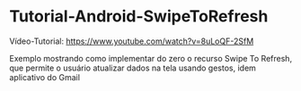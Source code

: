 # Tutorial-Android-SwipeToRefresh

Vídeo-Tutorial: https://www.youtube.com/watch?v=8uLoQF-2SfM

Exemplo mostrando como implementar do zero o recurso Swipe To Refresh, que permite o usuário atualizar dados na tela usando gestos, idem aplicativo do Gmail
